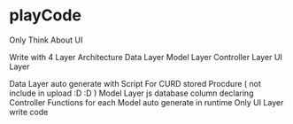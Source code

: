 # playCode

Only Think About UI

Write with 4 Layer Architecture
Data Layer
Model Layer
Controller Layer
UI Layer

Data Layer auto generate with Script For CURD stored Procdure ( not include in upload :D :D )
Model Layer js database column declaring 
Controller Functions for each Model auto generate in runtime 
Only UI Layer write code

